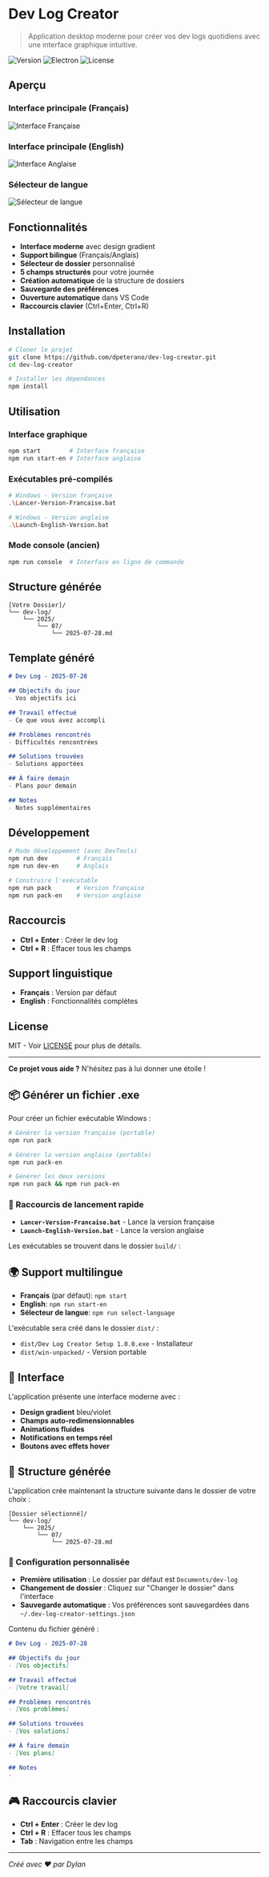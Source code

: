 # Dev Log Creator

> Application desktop moderne pour créer vos dev logs quotidiens avec une interface graphique intuitive.

![Version](https://img.shields.io/badge/version-1.0.0-blue.svg)
![Electron](https://img.shields.io/badge/Electron-25.0.0-47848f.svg)
![License](https://img.shields.io/badge/license-MIT-green.svg)

## Aperçu

### Interface principale (Français)
![Interface Française](screenshots/french-interface.png)

### Interface principale (English)
![Interface Anglaise](screenshots/english-interface.png)

### Sélecteur de langue
![Sélecteur de langue](screenshots/language-selector.png)

## Fonctionnalités

- **Interface moderne** avec design gradient
- **Support bilingue** (Français/Anglais)
- **Sélecteur de dossier** personnalisé
- **5 champs structurés** pour votre journée
- **Création automatique** de la structure de dossiers
- **Sauvegarde des préférences**
- **Ouverture automatique** dans VS Code
- **Raccourcis clavier** (Ctrl+Enter, Ctrl+R)

## Installation

```bash
# Cloner le projet
git clone https://github.com/dpeterano/dev-log-creator.git
cd dev-log-creator

# Installer les dépendances
npm install
```

## Utilisation

### Interface graphique
```bash
npm start        # Interface française
npm run start-en # Interface anglaise
```

### Exécutables pré-compilés
```bash
# Windows - Version française
.\Lancer-Version-Francaise.bat

# Windows - Version anglaise
.\Launch-English-Version.bat
```

### Mode console (ancien)
```bash
npm run console  # Interface en ligne de commande
```

## Structure générée

```
[Votre Dossier]/
└── dev-log/
    └── 2025/
        └── 07/
            └── 2025-07-28.md
```

## Template généré

```markdown
# Dev Log - 2025-07-28

## Objectifs du jour
- Vos objectifs ici

## Travail effectué  
- Ce que vous avez accompli

## Problèmes rencontrés
- Difficultés rencontrées

## Solutions trouvées
- Solutions apportées

## À faire demain
- Plans pour demain

## Notes
- Notes supplémentaires
```

## Développement

```bash
# Mode développement (avec DevTools)
npm run dev        # Français
npm run dev-en     # Anglais

# Construire l'exécutable
npm run pack       # Version française
npm run pack-en    # Version anglaise
```

## Raccourcis

- **Ctrl + Enter** : Créer le dev log
- **Ctrl + R** : Effacer tous les champs

## Support linguistique

- **Français** : Version par défaut
- **English** : Fonctionnalités complètes

## License

MIT - Voir [LICENSE](LICENSE) pour plus de détails.

---

**Ce projet vous aide ?** N'hésitez pas à lui donner une étoile !

## 📦 Générer un fichier .exe

Pour créer un fichier exécutable Windows :

```bash
# Générer la version française (portable)
npm run pack

# Générer la version anglaise (portable) 
npm run pack-en

# Générer les deux versions
npm run pack && npm run pack-en
```

### 🚀 Raccourcis de lancement rapide

- **`Lancer-Version-Francaise.bat`** - Lance la version française
- **`Launch-English-Version.bat`** - Lance la version anglaise

Les exécutables se trouvent dans le dossier `build/` :

## 🌍 Support multilingue

- **Français** (par défaut): `npm start`
- **English**: `npm run start-en`
- **Sélecteur de langue**: `npm run select-language`

L'exécutable sera créé dans le dossier `dist/` :
- `dist/Dev Log Creator Setup 1.0.0.exe` - Installateur
- `dist/win-unpacked/` - Version portable

## 🎨 Interface

L'application présente une interface moderne avec :
- **Design gradient** bleu/violet
- **Champs auto-redimensionnables**
- **Animations fluides**
- **Notifications en temps réel**
- **Boutons avec effets hover**

## 📁 Structure générée

L'application crée maintenant la structure suivante dans le dossier de votre choix :

```
[Dossier sélectionné]/
└── dev-log/
    └── 2025/
        └── 07/
            └── 2025-07-28.md
```

### 🔧 Configuration personnalisée

- **Première utilisation** : Le dossier par défaut est `Documents/dev-log`
- **Changement de dossier** : Cliquez sur "Changer le dossier" dans l'interface
- **Sauvegarde automatique** : Vos préférences sont sauvegardées dans `~/.dev-log-creator-settings.json`

Contenu du fichier généré :
```markdown
# Dev Log - 2025-07-28

## Objectifs du jour
- [Vos objectifs]

## Travail effectué
- [Votre travail]

## Problèmes rencontrés
- [Vos problèmes]

## Solutions trouvées
- [Vos solutions]

## À faire demain
- [Vos plans]

## Notes
- 
```

## 🎮 Raccourcis clavier

- **Ctrl + Enter** : Créer le dev log
- **Ctrl + R** : Effacer tous les champs
- **Tab** : Navigation entre les champs

---

*Créé avec ❤️ par Dylan*
